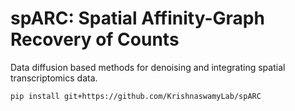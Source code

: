 # spARC: Spatial Affinity-Graph Recovery of Counts
Data diffusion based methods for denoising and integrating spatial transcriptomics data.

`pip install git+https://github.com/KrishnaswamyLab/spARC`
